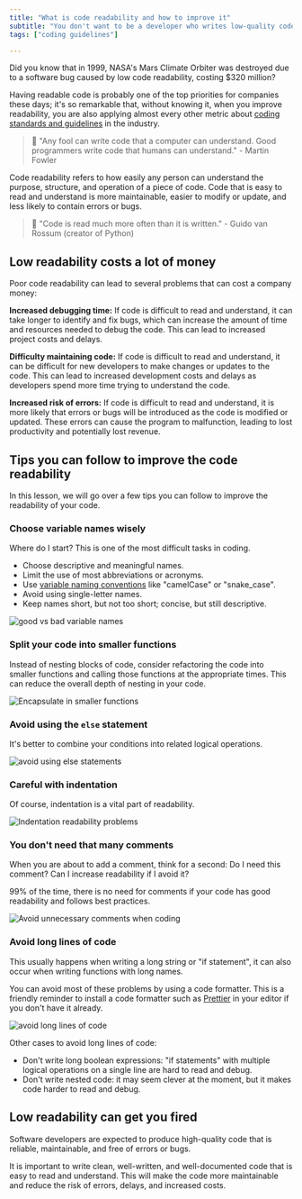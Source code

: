 ```yaml
---
title: "What is code readability and how to improve it"
subtitle: "You don't want to be a developer who writes low-quality code, and readability is one of its most critical factors."
tags: ["coding guidelines"]

---
```


Did you know that in 1999, NASA's Mars Climate Orbiter was destroyed due to a software bug caused by low code readability, costing $320 million?

Having readable code is probably one of the top priorities for companies these days; it's so remarkable that, without knowing it, when you improve readability, you are also applying almost every other metric about [coding standards and guidelines](https://4geeks.com/lesson/coding-standards-guidelines) in the industry.

> 🤯 "Any fool can write code that a computer can understand. Good programmers write code that humans can understand." - Martin Fowler 

Code readability refers to how easily any person can understand the purpose, structure, and operation of a piece of code. Code that is easy to read and understand is more maintainable, easier to modify or update, and less likely to contain errors or bugs.

> 🤯 "Code is read much more often than it is written." - Guido van Rossum (creator of Python)

## Low readability costs a lot of money 

Poor code readability can lead to several problems that can cost a company money:

**Increased debugging time:** If code is difficult to read and understand, it can take longer to identify and fix bugs, which can increase the amount of time and resources needed to debug the code. This can lead to increased project costs and delays.

**Difficulty maintaining code:** If code is difficult to read and understand, it can be difficult for new developers to make changes or updates to the code. This can lead to increased development costs and delays as developers spend more time trying to understand the code.

**Increased risk of errors:** If code is difficult to read and understand, it is more likely that errors or bugs will be introduced as the code is modified or updated. These errors can cause the program to malfunction, leading to lost productivity and potentially lost revenue.

## Tips you can follow to improve the code readability

In this lesson, we will go over a few tips you can follow to improve the readability of your code. 

### Choose variable names wisely

Where do I start? This is one of the most difficult tasks in coding. 

- Choose descriptive and meaningful names.
- Limit the use of most abbreviations or acronyms.
- Use [variable naming conventions](https://4geeks.com/lesson/variable-naming-conventions) like "camelCase" or "snake_case".
- Avoid using single-letter names.
- Keep names short, but not too short; concise, but still descriptive.

![good vs bad variable names](https://github.com/breatheco-de/content/blob/4588ac449e1507072c022ca433d0db46a431881d/src/assets/images/good-bad-example-code-2-variable-names.png?raw=true)

### Split your code into smaller functions

Instead of nesting blocks of code, consider refactoring the code into smaller functions and calling those functions at the appropriate times. This can reduce the overall depth of nesting in your code.

![Encapsulate in smaller functions](https://github.com/breatheco-de/content/blob/4588ac449e1507072c022ca433d0db46a431881d/src/assets/images/good-bad-example-code-3-smaller-functions.png?raw=true)

### Avoid using the `else` statement

It's better to combine your conditions into related logical operations.

![avoid using else statements](https://storage.googleapis.com/media-breathecode/93dfd2bc759cb41efeef36ef575bd56d4e53ecae0c0f3a73b371ba896404caff)

### Careful with indentation

Of course, indentation is a vital part of readability.

![Indentation readability problems](https://storage.googleapis.com/media-breathecode/1cd57ac983752ef51f700dab05703bc49c67a580757e21d5917bc8cd46197801)

### You don't need that many comments

When you are about to add a comment, think for a second: Do I need this comment? Can I increase readability if I avoid it?

99% of the time, there is no need for comments if your code has good readability and follows best practices.

![Avoid unnecessary comments when coding](https://github.com/breatheco-de/content/blob/4588ac449e1507072c022ca433d0db46a431881d/src/assets/images/good-bad-example-code-4-too-many-comments.png?raw=true)

### Avoid long lines of code

This usually happens when writing a long string or "if statement", it can also occur when writing functions with long names.

You can avoid most of these problems by using a code formatter. This is a friendly reminder to install a code formatter such as [Prettier](https://prettier.io/) in your editor if you don't have it already.

![avoid long lines of code](https://github.com/breatheco-de/content/blob/4588ac449e1507072c022ca433d0db46a431881d/src/assets/images/good-bad-example-code-5-avoid-long-lines.png?raw=true)

Other cases to avoid long lines of code:

- Don't write long boolean expressions: "if statements" with multiple logical operations on a single line are hard to read and debug.
- Don't write nested code: it may seem clever at the moment, but it makes code harder to read and debug.

## Low readability can get you fired

Software developers are expected to produce high-quality code that is reliable, maintainable, and free of errors or bugs.

It is important to write clean, well-written, and well-documented code that is easy to read and understand. This will make the code more maintainable and reduce the risk of errors, delays, and increased costs.
